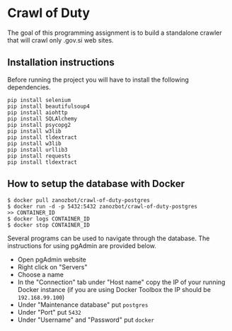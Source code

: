 # Crawl of Duty
The goal of this programming assignment is to build a standalone crawler that will crawl only .gov.si web sites.

## Installation instructions

Before running the project you will have to install the following dependencies.

```
pip install selenium
pip install beautifulsoup4
pip install aiohttp
pip install SQLAlchemy
pip install psycopg2
pip install w3lib
pip install tldextract
pip install w3lib
pip install urllib3
pip install requests
pip install tldextract
```

## How to setup the database with Docker

```
$ docker pull zanozbot/crawl-of-duty-postgres
$ docker run -d -p 5432:5432 zanozbot/crawl-of-duty-postgres
>> CONTAINER_ID
$ docker logs CONTAINER_ID
$ docker stop CONTAINER_ID
```

Several programs can be used to navigate through the database. The instructions for using pgAdmin are provided below.

* Open pgAdmin website
* Right click on "Servers"
* Choose a name
* In the "Connection" tab under "Host name" copy the IP of your running Docker instance (if you are using Docker Toolbox the IP should be `192.168.99.100`)
* Under "Maintenance database" put `postgres`
* Under "Port" put `5432`
* Under "Username" and "Password" put `docker`